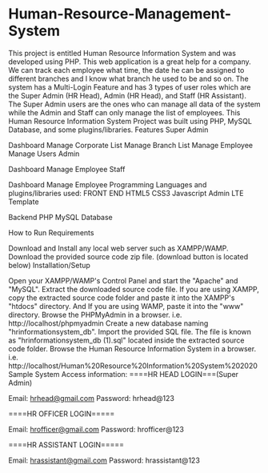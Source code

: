 # Human-Resource-Management-System
This project is entitled Human Resource Information System and was developed using PHP. This web application is a great help for a company.
We can track each employee what time, the date he can be assigned to different branches and I know what branch he used to be and so on. The system has a Multi-Login Feature and has 3 types of user roles which are the Super Admin (HR Head), Admin (HR Head), and Staff (HR Assistant). The Super Admin users are the ones who can manage all data of the system while the Admin and Staff can only manage the list of employees.
This Human Resource Information System Project was built using PHP, MySQL Database, and some plugins/libraries. 
Features
Super Admin

Dashboard
Manage Corporate List
Manage Branch List
Manage Employee
Manage Users
Admin

Dashboard
Manage Employee
Staff

Dashboard
Manage Employee
Programming Languages and plugins/libraries used:
FRONT END
HTML5
CSS3
Javascript
Admin LTE Template

Backend
PHP
MySQL Database

How to Run
Requirements

Download and Install any local web server such as XAMPP/WAMP.
Download the provided source code zip file. (download button is located below)
Installation/Setup

Open your XAMPP/WAMP's Control Panel and start the "Apache" and "MySQL".
Extract the downloaded source code file.
If you are using XAMPP, copy the extracted source code folder and paste it into the XAMPP's "htdocs" directory. And If you are using WAMP, paste it into the "www" directory.
Browse the PHPMyAdmin in a browser. i.e. http://localhost/phpmyadmin
Create a new database naming "hrinformationsystem_db".
Import the provided SQL file. The file is known as "hrinformationsystem_db (1).sql" located inside the extracted source code folder.
Browse the Human Resource Information System in a browser. i.e. http://localhost/Human%20Resource%20Information%20System%202020
Sample System Access information:
====HR HEAD LOGIN===(Super Admin)

Email: hrhead@gmail.com
Password: hrhead@123

====HR OFFICER LOGIN=====

Email: hrofficer@gmail.com
Password: hrofficer@123

====HR ASSISTANT LOGIN=====

Email: hrassistant@gmail.com
Password: hrassistant@123

